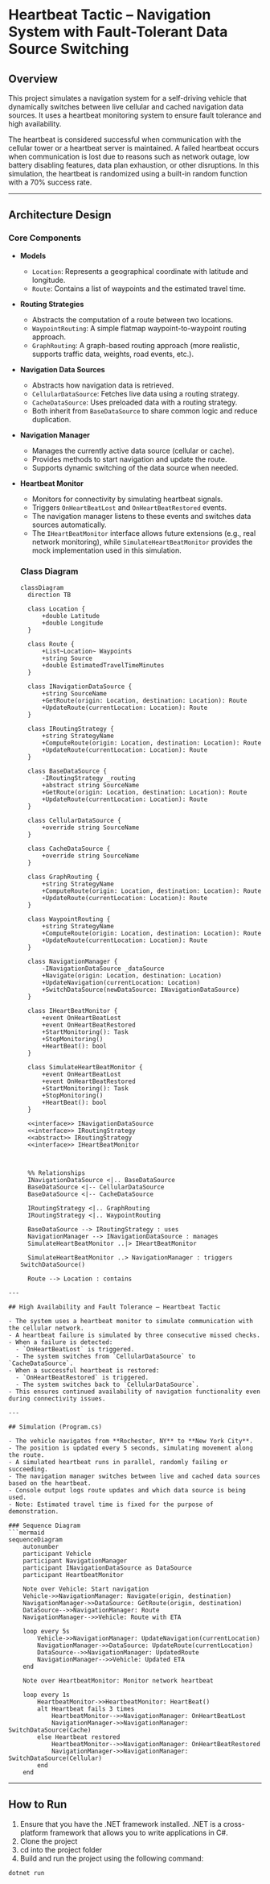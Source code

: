 # Heartbeat Tactic – Navigation System with Fault-Tolerant Data Source Switching

## Overview
This project simulates a navigation system for a self-driving vehicle that dynamically switches between live cellular and cached navigation data sources. It uses a heartbeat monitoring system to ensure fault tolerance and high availability.

The heartbeat is considered successful when communication with the cellular tower or a heartbeat server is maintained. A failed heartbeat occurs when communication is lost due to reasons such as network outage, low battery disabling features, data plan exhaustion, or other disruptions. In this simulation, the heartbeat is randomized using a built-in random function with a 70% success rate.

---

## Architecture Design

### Core Components

- **Models**
  - `Location`: Represents a geographical coordinate with latitude and longitude.
  - `Route`: Contains a list of waypoints and the estimated travel time.

- **Routing Strategies**
  - Abstracts the computation of a route between two locations.
  - `WaypointRouting`: A simple flatmap waypoint-to-waypoint routing approach.
  - `GraphRouting`: A graph-based routing approach (more realistic, supports traffic data, weights, road events, etc.).

- **Navigation Data Sources**
  - Abstracts how navigation data is retrieved.
  - `CellularDataSource`: Fetches live data using a routing strategy.
  - `CacheDataSource`: Uses preloaded data with a routing strategy.
  - Both inherit from `BaseDataSource` to share common logic and reduce duplication.

- **Navigation Manager**
  - Manages the currently active data source (cellular or cache).
  - Provides methods to start navigation and update the route.
  - Supports dynamic switching of the data source when needed.

- **Heartbeat Monitor**
  - Monitors for connectivity by simulating heartbeat signals.
  - Triggers `OnHeartBeatLost` and `OnHeartBeatRestored` events.
  - The navigation manager listens to these events and switches data sources automatically.
  - The `IHeartBeatMonitor` interface allows future extensions (e.g., real network monitoring), while `SimulateHeartBeatMonitor` provides the mock implementation used in this simulation.


  ### Class Diagram
  ```mermaid
  classDiagram
    direction TB

    class Location {
        +double Latitude
        +double Longitude
    }

    class Route {
        +List~Location~ Waypoints
        +string Source
        +double EstimatedTravelTimeMinutes
    }

    class INavigationDataSource {
        +string SourceName
        +GetRoute(origin: Location, destination: Location): Route
        +UpdateRoute(currentLocation: Location): Route
    }

    class IRoutingStrategy {
        +string StrategyName
        +ComputeRoute(origin: Location, destination: Location): Route
        +UpdateRoute(currentLocation: Location): Route
    }

    class BaseDataSource {
        -IRoutingStrategy _routing
        +abstract string SourceName
        +GetRoute(origin: Location, destination: Location): Route
        +UpdateRoute(currentLocation: Location): Route
    }

    class CellularDataSource {
        +override string SourceName
    }

    class CacheDataSource {
        +override string SourceName
    }

    class GraphRouting {
        +string StrategyName
        +ComputeRoute(origin: Location, destination: Location): Route
        +UpdateRoute(currentLocation: Location): Route
    }

    class WaypointRouting {
        +string StrategyName
        +ComputeRoute(origin: Location, destination: Location): Route
        +UpdateRoute(currentLocation: Location): Route
    }

    class NavigationManager {
        -INavigationDataSource _dataSource
        +Navigate(origin: Location, destination: Location)
        +UpdateNavigation(currentLocation: Location)
        +SwitchDataSource(newDataSource: INavigationDataSource)
    }

    class IHeartBeatMonitor {
        +event OnHeartBeatLost
        +event OnHeartBeatRestored
        +StartMonitoring(): Task
        +StopMonitoring()
        +HeartBeat(): bool
    }

    class SimulateHeartBeatMonitor {
        +event OnHeartBeatLost
        +event OnHeartBeatRestored
        +StartMonitoring(): Task
        +StopMonitoring()
        +HeartBeat(): bool
    }

    <<interface>> INavigationDataSource
    <<interface>> IRoutingStrategy
    <<abstract>> IRoutingStrategy
    <<interface>> IHeartBeatMonitor



    %% Relationships
    INavigationDataSource <|.. BaseDataSource
    BaseDataSource <|-- CellularDataSource
    BaseDataSource <|-- CacheDataSource

    IRoutingStrategy <|.. GraphRouting
    IRoutingStrategy <|.. WaypointRouting

    BaseDataSource --> IRoutingStrategy : uses
    NavigationManager --> INavigationDataSource : manages
    SimulateHeartBeatMonitor ..|> IHeartBeatMonitor

    SimulateHeartBeatMonitor ..> NavigationManager : triggers SwitchDataSource()

    Route --> Location : contains
```
---

## High Availability and Fault Tolerance – Heartbeat Tactic

- The system uses a heartbeat monitor to simulate communication with the cellular network.
- A heartbeat failure is simulated by three consecutive missed checks.
- When a failure is detected:
  - `OnHeartBeatLost` is triggered.
  - The system switches from `CellularDataSource` to `CacheDataSource`.
- When a successful heartbeat is restored:
  - `OnHeartBeatRestored` is triggered.
  - The system switches back to `CellularDataSource`.
- This ensures continued availability of navigation functionality even during connectivity issues.

---

## Simulation (Program.cs)

- The vehicle navigates from **Rochester, NY** to **New York City**.
- The position is updated every 5 seconds, simulating movement along the route.
- A simulated heartbeat runs in parallel, randomly failing or succeeding.
- The navigation manager switches between live and cached data sources based on the heartbeat.
- Console output logs route updates and which data source is being used.
- Note: Estimated travel time is fixed for the purpose of demonstration.

### Sequence Diagram
```mermaid
sequenceDiagram
    autonumber
    participant Vehicle
    participant NavigationManager
    participant INavigationDataSource as DataSource
    participant HeartbeatMonitor

    Note over Vehicle: Start navigation
    Vehicle->>NavigationManager: Navigate(origin, destination)
    NavigationManager->>DataSource: GetRoute(origin, destination)
    DataSource-->>NavigationManager: Route
    NavigationManager-->>Vehicle: Route with ETA

    loop every 5s
        Vehicle->>NavigationManager: UpdateNavigation(currentLocation)
        NavigationManager->>DataSource: UpdateRoute(currentLocation)
        DataSource-->>NavigationManager: UpdatedRoute
        NavigationManager-->>Vehicle: Updated ETA
    end

    Note over HeartbeatMonitor: Monitor network heartbeat

    loop every 1s
        HeartbeatMonitor->>HeartbeatMonitor: HeartBeat()
        alt Heartbeat fails 3 times
            HeartbeatMonitor-->>NavigationManager: OnHeartBeatLost
            NavigationManager->>NavigationManager: SwitchDataSource(Cache)
        else Heartbeat restored
            HeartbeatMonitor-->>NavigationManager: OnHeartBeatRestored
            NavigationManager->>NavigationManager: SwitchDataSource(Cellular)
        end
    end
```

---

## How to Run
1. Ensure that you have the .NET framework installed. .NET is a cross-platform framework that allows you to write applications in C#.
2. Clone the project
3. cd into the project folder
4. Build and run the project using the following command:
```bash
dotnet run
```

